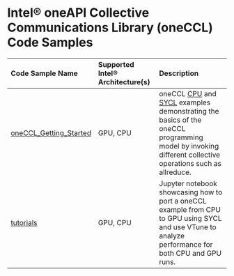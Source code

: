 # Intel® oneAPI Collective Communications Library (oneCCL) Code Samples

| Code Sample Name                                                                       | Supported Intel® Architecture(s) | Description
|:---                                                                                    |:---                              |:---
| [oneCCL_Getting_Started](https://github.com/uxlfoundation/oneCCL/tree/master/examples) | GPU, CPU                         | oneCCL [CPU](https://github.com/uxlfoundation/oneCCL/tree/master/examples/cpu) and [SYCL](https://github.com/uxlfoundation/oneCCL/tree/master/examples/sycl) examples demonstrating the basics of the oneCCL programming model by invoking different collective operations such as allreduce.
| [tutorials](tutorials)                                                                 | GPU, CPU                         | Jupyter notebook showcasing how to port a oneCCL example from CPU to GPU using SYCL and use VTune to analyze performance for both CPU and GPU runs.
